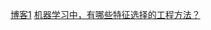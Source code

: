 [博客1](http://www.csuldw.com/2015/10/24/2015-10-24%20feature%20engineering/)
[机器学习中，有哪些特征选择的工程方法？](https://www.zhihu.com/question/28641663)
